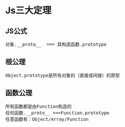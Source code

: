 # Js三大定理
## JS公式
<pre>对象.__proto__  === 其构造函数.prototype</pre>
## 根公理
<pre>Object.prototype是所有对象的（直接或间接）的原型</pre>
## 函数公理
<pre>所有函数都是由Function构造的
任何函数.__proto__ ===Function.prototype
任意函数有：Object/Array/Function</pre>